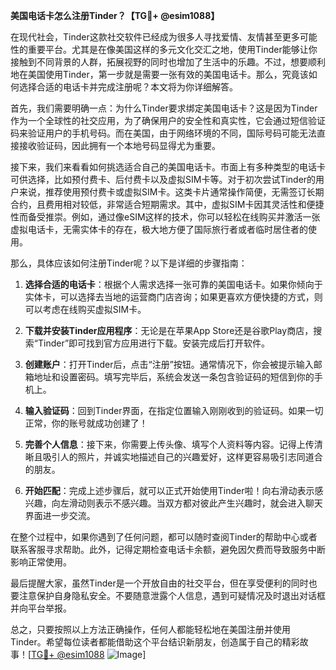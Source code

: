 **美国电话卡怎么注册Tinder？【TG💪+ @esim1088】**

在现代社会，Tinder这款社交软件已经成为很多人寻找爱情、友情甚至更多可能性的重要平台。尤其是在像美国这样的多元文化交汇之地，使用Tinder能够让你接触到不同背景的人群，拓展视野的同时也增加了生活中的乐趣。不过，想要顺利地在美国使用Tinder，第一步就是需要一张有效的美国电话卡。那么，究竟该如何选择合适的电话卡并完成注册呢？本文将为你详细解答。

首先，我们需要明确一点：为什么Tinder要求绑定美国电话卡？这是因为Tinder作为一个全球性的社交应用，为了确保用户的安全性和真实性，它会通过短信验证码来验证用户的手机号码。而在美国，由于网络环境的不同，国际号码可能无法直接接收验证码，因此拥有一个本地号码显得尤为重要。

接下来，我们来看看如何挑选适合自己的美国电话卡。市面上有多种类型的电话卡可供选择，比如预付费卡、后付费卡以及虚拟SIM卡等。对于初次尝试Tinder的用户来说，推荐使用预付费卡或虚拟SIM卡。这类卡片通常操作简便，无需签订长期合约，且费用相对较低，非常适合短期需求。其中，虚拟SIM卡因其灵活性和便捷性而备受推崇。例如，通过像eSIM这样的技术，你可以轻松在线购买并激活一张虚拟电话卡，无需实体卡的存在，极大地方便了国际旅行者或者临时居住者的使用。

那么，具体应该如何注册Tinder呢？以下是详细的步骤指南：

1. **选择合适的电话卡**：根据个人需求选择一张可靠的美国电话卡。如果你倾向于实体卡，可以选择去当地的运营商门店咨询；如果更喜欢方便快捷的方式，则可以考虑在线购买虚拟SIM卡。

2. **下载并安装Tinder应用程序**：无论是在苹果App Store还是谷歌Play商店，搜索“Tinder”即可找到官方应用进行下载。安装完成后打开软件。

3. **创建账户**：打开Tinder后，点击“注册”按钮。通常情况下，你会被提示输入邮箱地址和设置密码。填写完毕后，系统会发送一条包含验证码的短信到你的手机上。

4. **输入验证码**：回到Tinder界面，在指定位置输入刚刚收到的验证码。如果一切正常，你的账号就成功创建了！

5. **完善个人信息**：接下来，你需要上传头像、填写个人资料等内容。记得上传清晰且吸引人的照片，并诚实地描述自己的兴趣爱好，这样更容易吸引志同道合的朋友。

6. **开始匹配**：完成上述步骤后，就可以正式开始使用Tinder啦！向右滑动表示感兴趣，向左滑动则表示不感兴趣。当双方都对彼此产生兴趣时，就会进入聊天界面进一步交流。

在整个过程中，如果你遇到了任何问题，都可以随时查阅Tinder的帮助中心或者联系客服寻求帮助。此外，记得定期检查电话卡余额，避免因欠费而导致服务中断影响正常使用。

最后提醒大家，虽然Tinder是一个开放自由的社交平台，但在享受便利的同时也要注意保护自身隐私安全。不要随意泄露个人信息，遇到可疑情况及时退出对话框并向平台举报。

总之，只要按照以上方法正确操作，任何人都能轻松地在美国注册并使用Tinder。希望每位读者都能借助这个平台结识新朋友，创造属于自己的精彩故事！[[TG💪+ @esim1088](https://t.me/s/esim1088) ![Image](https://i.postimg.cc/4NQfJmqS/Snipaste-2025-05-13-00-14-12.png)]